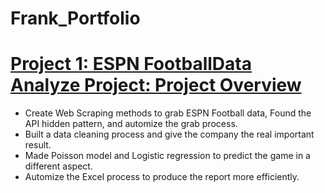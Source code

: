 # Frank_Portfolio
# [Project 1: ESPN FootballData Analyze Project: Project Overview](https://github.com/FrankDTS/ESPN-Football-Analyze)

* Create Web Scraping methods to grab ESPN Football data, Found the API hidden pattern, and automize the grab process.
* Built a data cleaning process and give the company the real important result.
* Made Poisson model and Logistic regression to predict the game in a different aspect.
* Automize the Excel process to produce the report more efficiently.
